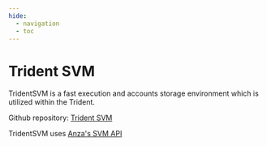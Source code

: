 ```yaml
---
hide:
  - navigation
  - toc
---
```


# Trident SVM

TridentSVM is a fast execution and accounts storage environment which is utilized within the Trident.


Github repository: [Trident SVM](https://github.com/Ackee-Blockchain/trident-svm)

TridentSVM uses [Anza's SVM API](https://www.anza.xyz/blog/anzas-new-svm-api)
